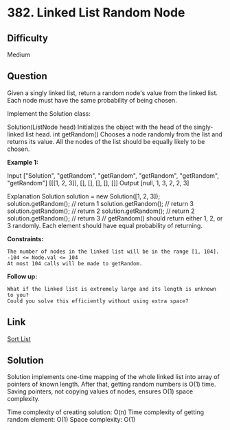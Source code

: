 # 382. Linked List Random Node

## Difficulty

Medium

## Question

Given a singly linked list, return a random node's value from the linked list. Each node must have the same probability of being chosen.

Implement the Solution class:

Solution(ListNode head) Initializes the object with the head of the singly-linked list head.
int getRandom() Chooses a node randomly from the list and returns its value. All the nodes of the list should be equally likely to be chosen.

**Example 1:**

Input
["Solution", "getRandom", "getRandom", "getRandom", "getRandom", "getRandom"]
[[[1, 2, 3]], [], [], [], [], []]
Output
[null, 1, 3, 2, 2, 3]

Explanation
Solution solution = new Solution([1, 2, 3]);
solution.getRandom(); // return 1
solution.getRandom(); // return 3
solution.getRandom(); // return 2
solution.getRandom(); // return 2
solution.getRandom(); // return 3
// getRandom() should return either 1, 2, or 3 randomly. Each element should have equal probability of returning.

**Constraints:**

    The number of nodes in the linked list will be in the range [1, 104].
    -104 <= Node.val <= 104
    At most 104 calls will be made to getRandom.

**Follow up:**

    What if the linked list is extremely large and its length is unknown to you?
    Could you solve this efficiently without using extra space?

## Link

[Sort List](https://leetcode.com/problems/sort-list/)

## Solution

Solution implements one-time mapping of the whole linked list into array of pointers of known length. After that, getting random numbers is O(1) time. Saving pointers, not copying values of nodes, ensures O(1) space complexity.

Time complexity of creating solution: O(n)
Time complexity of getting random element: O(1)
Space complexity: O(1)
